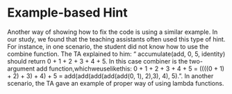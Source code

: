 # Example-based Hint

Another way of showing how to fix the code is using a similar example. In our study, we found that the teaching assistants often used this type of hint. For instance, in one scenario, the student did not know how to use the combine function. The TA explained to him: “ accumulate(add, 0, 5, identity) should return 0 + 1 + 2 + 3 + 4 + 5. In this case combiner is the two-argument add function,whichweuselikethis: 0 + 1 + 2 + 3 + 4 + 5 = ((((0 + 1) + 2) + 3) + 4) + 5 = add(add(add(add(add(0, 1), 2),3), 4), 5).”. In another scenario, the TA gave an example of proper way of using lambda functions.